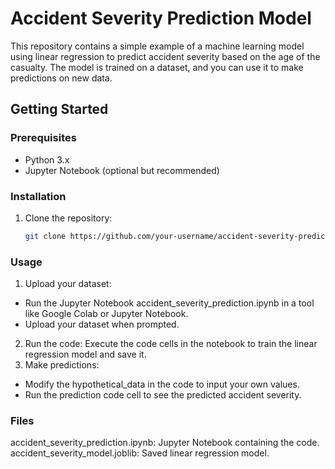 # Accident Severity Prediction Model

This repository contains a simple example of a machine learning model using linear regression to predict accident severity based on the age of the casualty. The model is trained on a dataset, and you can use it to make predictions on new data.

## Getting Started

### Prerequisites
- Python 3.x
- Jupyter Notebook (optional but recommended)

### Installation
1. Clone the repository:
   ```bash
   git clone https://github.com/your-username/accident-severity-prediction.git
   
### Usage
1. Upload your dataset:
- Run the Jupyter Notebook accident_severity_prediction.ipynb in a tool like Google Colab or Jupyter Notebook.
- Upload your dataset when prompted.
2. Run the code:
Execute the code cells in the notebook to train the linear regression model and save it.
3. Make predictions:
- Modify the hypothetical_data in the code to input your own values.
- Run the prediction code cell to see the predicted accident severity.
### Files
accident_severity_prediction.ipynb: Jupyter Notebook containing the code.
accident_severity_model.joblib: Saved linear regression model.
